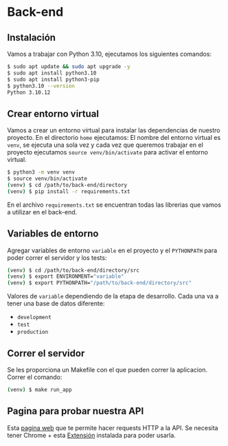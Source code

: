 # Back-end

## Instalación

Vamos a trabajar con Python 3.10, ejecutamos los siguientes comandos:

```bash
$ sudo apt update && sudo apt upgrade -y
$ sudo apt install python3.10
$ sudo apt install python3-pip
$ python3.10 --version
Python 3.10.12
```

## Crear entorno virtual

Vamos a crear un entorno virtual para instalar las dependencias de nuestro proyecto. En el directorio `home` ejecutamos:
El nombre del entorno virtual es `venv`, se ejecuta una sola vez y cada vez que queremos trabajar en el proyecto ejecutamos `source venv/bin/activate` para activar el entorno virtual.

```bash
$ python3 -m venv venv
$ source venv/bin/activate 
(venv) $ cd /path/to/back-end/directory
(venv) $ pip install -r requirements.txt
```

En el archivo `requirements.txt` se encuentran todas las librerias que vamos a utilizar en el back-end.

## Variables de entorno

Agregar variables de entorno `variable` en el proyecto y el `PYTHONPATH` para poder correr el servidor y los tests:

```bash
(venv) $ cd /path/to/back-end/directory/src
(venv) $ export ENVIRONMENT="variable"
(venv) $ export PYTHONPATH="/path/to/back-end/directory/src"
```

Valores de `variable` dependiendo de la etapa de desarrollo. Cada una va a tener una base de datos diferente:

- `development`
- `test`
- `production`

## Correr el servidor

Se les proporciona un Makefile con el que pueden correr la aplicacion. Correr el comando:

```bash
(venv) $ make run_app
```

## Pagina para probar nuestra API

Esta [pagina web](https://reqbin.com/) que te permite hacer requests HTTP a la API. Se necesita tener Chrome + esta [Extensión](https://chrome.google.com/webstore/detail/reqbin-http-client/gmmkjpcadciiokjpikmkkmapphbmdjok) instalada para poder usarla.

